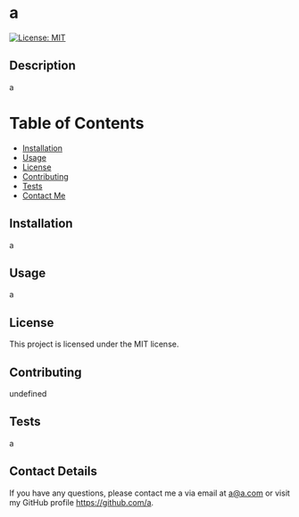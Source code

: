 
# a
[![License: MIT](https://img.shields.io/badge/License-MIT-yellow.svg)](https://opensource.org/licenses/MIT)

## Description
a

# Table of Contents 
* [Installation](#Installation)
* [Usage](#Usage)
* [License](#License)
* [Contributing](#Contributing)
* [Tests](#Tests)
* [Contact Me](#Contact-Details)
    
## Installation
a

## Usage
a

## License 
This project is licensed under the MIT license.


## Contributing 
undefined

## Tests
a

## Contact Details 
If you have any questions, please contact me a via email at a@a.com or visit my GitHub profile https://github.com/a.
